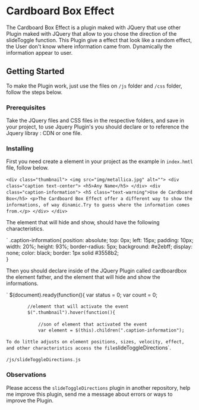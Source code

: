 # Cardboard Box Effect

The Cardboard Box Effect is a plugin maked with JQuery that use other Plugin maked with JQuery that allow to you chose the direction of the slideToggle function.
This Plugin give a effect that look like a random effect, the User don't know where information came from. Dynamically the information appear to user.


## Getting Started

To make the Plugin work, just use the files on `/js` folder and `/css` folder, follow the steps below.

### Prerequisites

Take the JQuery files and CSS files in the respective folders, and save in your project, to use Jquery Plugin's you should declare or to reference the Jquery libray :
CDN or one file.

### Installing

First you need create a element in your project as the example in `index.hmtl` file, follow below.

`
	<div class="thumbnail">
		<img src="img/metallica.jpg" alt="">
		<div class="caption text-center">
			<h5>Any Name</h5>
		</div>
		<div class="caption-information">
			<h5 class="text-warning">Use de Cardboard Box</h5>
			<p>The Cardboard Box Effect offer a different way to show the informations, of way dinamic.Try to guess where the information comes from.</p>
		</div>
	</div>
`

The element that will hide and show, should have the following characteristics. 

`
.caption-information{
	position: absolute;
	top: 0px;
	left: 15px;
	padding: 10px;
	width: 20%;
	height: 93%;
	border-radius: 5px;
	background: #e2ebff;
	display: none;
	color: black;
	border: 1px solid #3558b2;			
}

Then you should declare inside of the JQuery Plugin called cardboardbox the element father, and the element that will hide and show the informations.

`
	$(document).ready(function(){
			var status = 0;
			var count = 0;
			
			//element that will activate the event
			$(".thumbnail").hover(function(){
				
				//son of element that activated the event
				var element = $(this).children(".caption-information");
`
 To do little adjusts on element positions, sizes, velocity, effect, and other characteristics access the file `slideToggleDirections`.
 
 `/js/slideToggleDirections.js`
 
 
 ### Observations
 
 Please access the `slideToggleDirections` plugin in another repository, help me improve this plugin, send me a message about errors or ways to improve the Plugin.